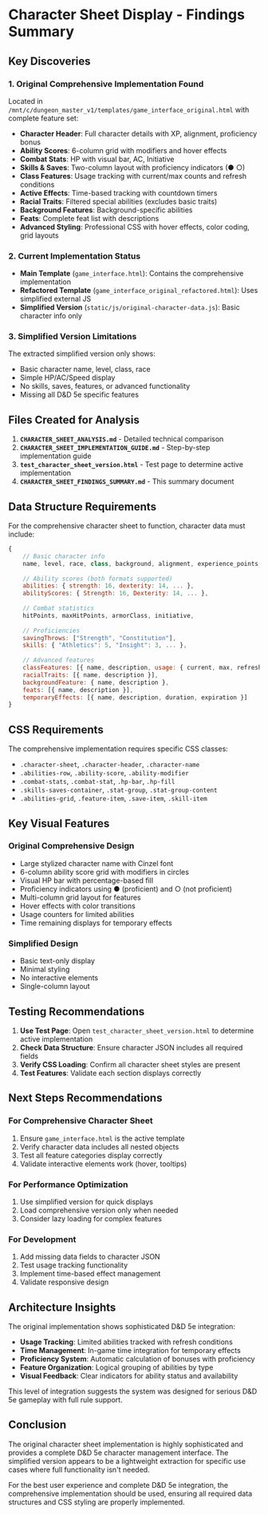 # Character Sheet Display - Findings Summary

## Key Discoveries

### 1. Original Comprehensive Implementation Found
Located in `/mnt/c/dungeon_master_v1/templates/game_interface_original.html` with complete feature set:

- **Character Header**: Full character details with XP, alignment, proficiency bonus
- **Ability Scores**: 6-column grid with modifiers and hover effects  
- **Combat Stats**: HP with visual bar, AC, Initiative
- **Skills & Saves**: Two-column layout with proficiency indicators (● ○)
- **Class Features**: Usage tracking with current/max counts and refresh conditions
- **Active Effects**: Time-based tracking with countdown timers
- **Racial Traits**: Filtered special abilities (excludes basic traits)
- **Background Features**: Background-specific abilities
- **Feats**: Complete feat list with descriptions
- **Advanced Styling**: Professional CSS with hover effects, color coding, grid layouts

### 2. Current Implementation Status
- **Main Template** (`game_interface.html`): Contains the comprehensive implementation
- **Refactored Template** (`game_interface_original_refactored.html`): Uses simplified external JS
- **Simplified Version** (`static/js/original-character-data.js`): Basic character info only

### 3. Simplified Version Limitations
The extracted simplified version only shows:
- Basic character name, level, class, race
- Simple HP/AC/Speed display
- No skills, saves, features, or advanced functionality
- Missing all D&D 5e specific features

## Files Created for Analysis

1. **`CHARACTER_SHEET_ANALYSIS.md`** - Detailed technical comparison
2. **`CHARACTER_SHEET_IMPLEMENTATION_GUIDE.md`** - Step-by-step implementation guide  
3. **`test_character_sheet_version.html`** - Test page to determine active implementation
4. **`CHARACTER_SHEET_FINDINGS_SUMMARY.md`** - This summary document

## Data Structure Requirements

For the comprehensive character sheet to function, character data must include:

```javascript
{
    // Basic character info
    name, level, race, class, background, alignment, experience_points,
    
    // Ability scores (both formats supported)
    abilities: { strength: 16, dexterity: 14, ... },
    abilityScores: { Strength: 16, Dexterity: 14, ... },
    
    // Combat statistics
    hitPoints, maxHitPoints, armorClass, initiative,
    
    // Proficiencies
    savingThrows: ["Strength", "Constitution"],
    skills: { "Athletics": 5, "Insight": 3, ... },
    
    // Advanced features
    classFeatures: [{ name, description, usage: { current, max, refreshOn } }],
    racialTraits: [{ name, description }],
    backgroundFeature: { name, description },
    feats: [{ name, description }],
    temporaryEffects: [{ name, description, duration, expiration }]
}
```

## CSS Requirements

The comprehensive implementation requires specific CSS classes:
- `.character-sheet`, `.character-header`, `.character-name`
- `.abilities-row`, `.ability-score`, `.ability-modifier`
- `.combat-stats`, `.combat-stat`, `.hp-bar`, `.hp-fill`
- `.skills-saves-container`, `.stat-group`, `.stat-group-content`
- `.abilities-grid`, `.feature-item`, `.save-item`, `.skill-item`

## Key Visual Features

### Original Comprehensive Design
- Large stylized character name with Cinzel font
- 6-column ability score grid with modifiers in circles
- Visual HP bar with percentage-based fill
- Proficiency indicators using ● (proficient) and ○ (not proficient)
- Multi-column grid layout for features
- Hover effects with color transitions
- Usage counters for limited abilities
- Time remaining displays for temporary effects

### Simplified Design
- Basic text-only display
- Minimal styling
- No interactive elements
- Single-column layout

## Testing Recommendations

1. **Use Test Page**: Open `test_character_sheet_version.html` to determine active implementation
2. **Check Data Structure**: Ensure character JSON includes all required fields
3. **Verify CSS Loading**: Confirm all character sheet styles are present
4. **Test Features**: Validate each section displays correctly

## Next Steps Recommendations

### For Comprehensive Character Sheet
1. Ensure `game_interface.html` is the active template
2. Verify character data includes all nested objects
3. Test all feature categories display correctly
4. Validate interactive elements work (hover, tooltips)

### For Performance Optimization
1. Use simplified version for quick displays
2. Load comprehensive version only when needed
3. Consider lazy loading for complex features

### For Development
1. Add missing data fields to character JSON
2. Test usage tracking functionality
3. Implement time-based effect management
4. Validate responsive design

## Architecture Insights

The original implementation shows sophisticated D&D 5e integration:
- **Usage Tracking**: Limited abilities tracked with refresh conditions
- **Time Management**: In-game time integration for temporary effects
- **Proficiency System**: Automatic calculation of bonuses with proficiency
- **Feature Organization**: Logical grouping of abilities by type
- **Visual Feedback**: Clear indicators for ability status and availability

This level of integration suggests the system was designed for serious D&D 5e gameplay with full rule support.

## Conclusion

The original character sheet implementation is highly sophisticated and provides a complete D&D 5e character management interface. The simplified version appears to be a lightweight extraction for specific use cases where full functionality isn't needed.

For the best user experience and complete D&D 5e integration, the comprehensive implementation should be used, ensuring all required data structures and CSS styling are properly implemented.